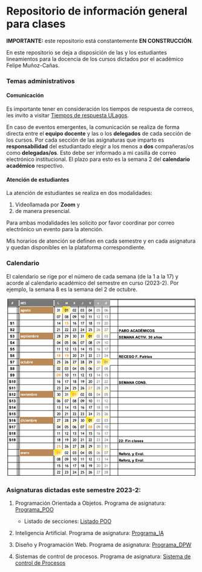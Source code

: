 
# Repositorio de información general para clases

**IMPORTANTE:** este repositorio está constantemente **EN CONSTRUCCIÓN**.

En este repositorio se deja a disposición de las y los estudiantes lineamientos para la docencia de los cursos dictados por el académico Felipe Muñoz-Cañas.

### Temas administrativos

#### Comunicación

Es importante tener en consideración los tiempos de respuesta de correos, les invito a visitar [Tiempos de respuesta ULagos](https://felipe.micro.blog/emailulagos/).

En caso de eventos emergentes, la comunicación se realiza de forma directa entre el **equipo docente** y las o los **delegados** de cada sección de los cursos. Por cada sección de las asignaturas que imparto es **responsabilidad** del estudiantado elegir a los menos a **dos** compañeras/os como **delegadas/os**. Esto debe ser informado a mi casilla de correo electrónico institucional. El plazo para esto es la semana 2 del **calendario académico** respectivo.

#### Atención de estudiantes

La atención de estudiantes se realiza en dos modalidades:

1. Videollamada por **Zoom** y
2. de manera presencial.

Para ambas modalidades les solicito por favor coordinar por correo electrónico un evento para la atención. 

Mis horarios de atención se definen en cada semestre y en cada asignatura y quedan disponibles en la plataforma correspondiente.

### Calendario

El calendario se rige por el número de cada semana (de la 1 a la 17) y acorde al calendario académico del semestre en curso (2023-2). Por ejemplo, la semana 8 es la semana del 2 de octubre.

![calendario 2023-2](imagenes/calendario_2023-2.png)

### Asignaturas dictadas este semestre 2023-2:

1. Programación Orientada a Objetos. Programa de asignatura: [Programa_POO](programas/poo.pdf)

    - Listado de secciones: [Listado POO](https://docs.google.com/spreadsheets/d/1VdTnpJh6GHsPu6KuppvAg3nYIRdiEebP/edit?usp=sharing&ouid=117143604802158233805&rtpof=true&sd=true)
    
2. Inteligencia Artificial. Programa de asignatura: [Programa_IA](programas/ia.pdf)
3. Diseño y Programación Web. Programa de asignatura: [Programa_DPW](programas/dpw.pdf)

4. Sistemas de control de procesos. Programa de asignatura: [Sistema de control de Procesos](programas/scp.pdf)
